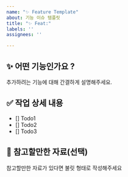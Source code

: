 ```yaml
---
name: "✨ Feature Template"
about: 기능 이슈 템플릿
title: "✨ Feat:"
labels: ''
assignees: ''

---
```


## ✨ 어떤 기능인가요 ?

추가하려는 기능에 대해 간결하게 설명해주세요.

## ✅ 작업 상세 내용
- [] Todo1
- [] Todo2
- [] Todo3

## 📝 참고할만한 자료(선택)

참고할만한 자료가 있다면 불릿 형태로 작성해주세요
